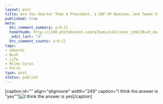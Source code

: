 ```yaml
--- 
layout: post
title: Are You Smarter Than A President, a GOP VP Nominee, and Tween Star?
published: true
meta: 
  btc_comment_summary: a:0:{}
  homethumb: http://i108.photobucket.com/albums/n24/conor_jm92/Bush_doing_it_wrong.jpg
  _edit_last: "3"
  btc_comment_counts: a:0:{}
tags: 
- adwords
- Bush
- Life
- Miley Cyrus
- Palin
type: post
status: publish
---
```

[caption id="" align="alignnone" width="249" caption="I think the answer is "yes""]![I think the answer is yes](http://static.crooksandliars.com/files/uploads/2008/12/iq%20by%20the%20numbers_06612.jpg)[/caption] 
